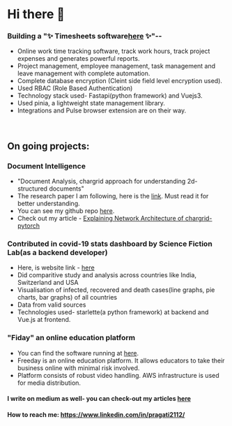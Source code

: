 # Hi there 👋

### Building a "✨ Timesheets software[here](https://next.pulsein.io/) ✨"--
  - Online work time tracking software, track work hours, track project expenses and generates powerful reports.
  - Project management, employee management, task management and leave management with complete automation.
  - Complete database encryption (Cleint side field level encryption used).
  - Used RBAC (Role Based Authentication)
  - Technology stack used- Fastapi(python framework) and Vuejs3. 
  - Used pinia, a lightweight state management library.
  - Integrations and Pulse browser extension are on their way. 
 
&nbsp;
## On going projects:   


### Document Intelligence
  - "Document Analysis, chargrid approach for understanding 2d-structured documents" 
  - The research paper I am following, here is the [link](https://arxiv.org/abs/1809.08799). Must read it for better understanding. 
  - You can see my github repo [here](https://github.com/sciencefictionlab/chargrid-pytorch).
  - Check out my article - [Explaining Network Architecture of chargrid-pytorch](https://medium.com/analytics-vidhya/implementing-chargrid-network-architecture-cc21eb3d68f8)


### Contributed in covid-19 stats dashboard by Science Fiction Lab(as a backend developer)
  - Here, is website link -  [here](https://covid19.scifilab.io/)
  - Did comparitive study and analysis across countries like India, Switzerland and USA
  - Visualisation of infected, recovered and death cases(line graphs, pie charts, bar graphs) of all countries
  - Data from valid sources
  - Technologies used- starlette(a python framework) at backend and Vue.js at frontend.


### "Fiday" an online education platform
  - You can find the software running at  [here](fiday.io).
  - Freeday is an online education platform. It allows educators to take their business online with minimal risk involved.
  - Platform consists of robust video handling. AWS infrastructure is used for media distribution.

#### I write on medium as well- you can check-out my articles [here](https://medium.com/@pandeypragati2112) 

#### How to reach me: https://www.linkedin.com/in/pragati2112/








<!--
**pragati2112/pragati2112** is a ✨ _special_ ✨ repository because its `README.md` (this file) appears on your GitHub profile.

Here are some ideas to get you started:

- 🔭 I’m currently working on "Fiday" an online education platform.
- 📫 How to reach me: https://www.linkedin.com/in/pragati2112/
- On going project:"Document Analysis" The research paper I am following, here is the link(https://arxiv.org/abs/1809.08799). Must read it for better understanding. You can see my github repo here(https://github.com/sciencefictionlab/chargrid-pytorch).

-->
